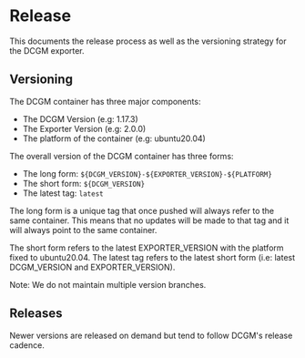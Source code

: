 # Release

This documents the release process as well as the versioning strategy for the DCGM exporter.

## Versioning

The DCGM container has three major components:
- The DCGM Version (e.g: 1.17.3)
- The Exporter Version (e.g: 2.0.0)
- The platform of the container (e.g: ubuntu20.04)

The overall version of the DCGM container has three forms:
- The long form: `${DCGM_VERSION}-${EXPORTER_VERSION}-${PLATFORM}`
- The short form: `${DCGM_VERSION}`
- The latest tag: `latest`

The long form is a unique tag that once pushed will always refer to the same container.
This means that no updates will be made to that tag and it will always point to the same container.

The short form refers to the latest EXPORTER_VERSION with the platform fixed to ubuntu20.04.
The latest tag refers to the latest short form (i.e: latest DCGM_VERSION and EXPORTER_VERSION).

Note: We do not maintain multiple version branches.

## Releases

Newer versions are released on demand but tend to follow DCGM's release cadence.

